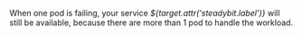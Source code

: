 When one pod is failing, your service *${target.attr('steadybit.label')}* will still be available, because there are more than 1 pod to handle the workload.
